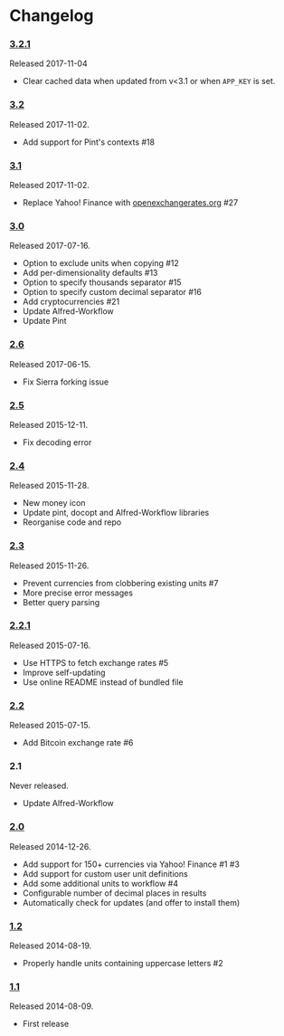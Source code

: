 
Changelog
=========

### [3.2.1][v3.2.1] ###

Released 2017-11-04

- Clear cached data when updated from v<3.1 or when `APP_KEY` is set.


### [3.2][v3.2] ###

Released 2017-11-02.

- Add support for Pint's contexts #18


### [3.1][v3.1] ###

Released 2017-11-02.

- Replace Yahoo! Finance with [openexchangerates.org][openx] #27


### [3.0][v3.0] ###

Released 2017-07-16.

- Option to exclude units when copying #12
- Add per-dimensionality defaults #13
- Option to specify thousands separator #15
- Option to specify custom decimal separator #16
- Add cryptocurrencies #21
- Update Alfred-Workflow
- Update Pint


### [2.6][v2.6] ###

Released 2017-06-15.

- Fix Sierra forking issue


### [2.5][v2.5] ###

Released 2015-12-11.

- Fix decoding error


### [2.4][v2.4] ###

Released 2015-11-28.

- New money icon
- Update pint, docopt and Alfred-Workflow libraries
- Reorganise code and repo


### [2.3][v2.3] ###

Released 2015-11-26.

- Prevent currencies from clobbering existing units #7
- More precise error messages
- Better query parsing


### [2.2.1][v2.2.1] ###

Released 2015-07-16.

- Use HTTPS to fetch exchange rates #5
- Improve self-updating
- Use online README instead of bundled file


### [2.2][v2.2] ###

Released 2015-07-15.

- Add Bitcoin exchange rate #6


### 2.1 ###

Never released.

- Update Alfred-Workflow


### [2.0][v2.0] ###

Released 2014-12-26.

- Add support for 150+ currencies via Yahoo! Finance #1 #3
- Add support for custom user unit definitions
- Add some additional units to workflow #4
- Configurable number of decimal places in results
- Automatically check for updates (and offer to install them)


### [1.2][v1.2] ###

Released 2014-08-19.

- Properly handle units containing uppercase letters #2


### [1.1][v1.1] ###

Released 2014-08-09.

- First release

[v1.1]: https://github.com/deanishe/alfred-convert/releases/tag/v1.1
[v1.2]: https://github.com/deanishe/alfred-convert/releases/tag/v1.2
[v2.0]: https://github.com/deanishe/alfred-convert/releases/tag/v2.0
[v2.2.1]: https://github.com/deanishe/alfred-convert/releases/tag/v2.2.1
[v2.2]: https://github.com/deanishe/alfred-convert/releases/tag/v2.2
[v2.3]: https://github.com/deanishe/alfred-convert/releases/tag/v2.3
[v2.4]: https://github.com/deanishe/alfred-convert/releases/tag/v2.4
[v2.5]: https://github.com/deanishe/alfred-convert/releases/tag/v2.5
[v2.6]: https://github.com/deanishe/alfred-convert/releases/tag/v2.6
[v3.0]: https://github.com/deanishe/alfred-convert/releases/tag/v3.0
[v3.1]: https://github.com/deanishe/alfred-convert/releases/tag/v3.1
[v3.2]: https://github.com/deanishe/alfred-convert/releases/tag/v3.2
[v3.2.1]: https://github.com/deanishe/alfred-convert/releases/tag/v3.2.1
[openx]: https://openexchangerates.org/